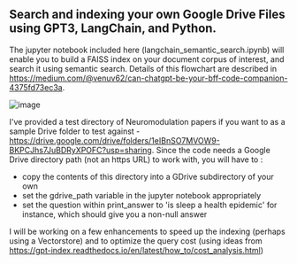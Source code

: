 ## Search and indexing your own Google Drive Files using GPT3, LangChain, and Python.

The jupyter notebook included here (langchain_semantic_search.ipynb) will enable you to build a FAISS index on your document corpus of interest, and search it using semantic search. Details of this flowchart are described in https://medium.com/@venuv62/can-chatgpt-be-your-bff-code-companion-4375fd73ec3a. 


![image](https://user-images.githubusercontent.com/1031925/217168553-d74ef962-1a9d-4351-8c96-9033e65d58ab.png)

I've provided a test directory of Neuromodulation papers if you want to as a sample Drive folder to test against -  https://drive.google.com/drive/folders/1eIBnSO7MVOW9-BKPCJhs7JuBDRyXPOFC?usp=sharing. Since the code needs a Google Drive directory path (not an https URL) to work with, you will have to :
- copy the contents of this directory into a GDrive subdirectory of your own
- set the gdrive_path variable in the jupyter notebook appropriately
- set the question within print_answer to 'is sleep a health epidemic' for instance, which should give you a non-null answer

I will be working on a few enhancements to speed up the indexing (perhaps using a Vectorstore) and to optimize the query cost (using ideas from https://gpt-index.readthedocs.io/en/latest/how_to/cost_analysis.html)

